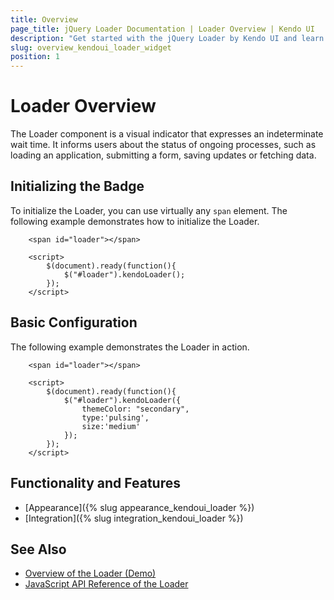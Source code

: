 ```yaml
---
title: Overview
page_title: jQuery Loader Documentation | Loader Overview | Kendo UI
description: "Get started with the jQuery Loader by Kendo UI and learn how to create, initialize, and enable the widget."
slug: overview_kendoui_loader_widget
position: 1
---
```


# Loader Overview

The Loader component is a visual indicator that expresses an indeterminate wait time. It informs users about the status of ongoing processes, such as loading an application, submitting a form, saving updates or fetching data.

## Initializing the Badge

To initialize the Loader, you can use virtually any `span` element. The following example demonstrates how to initialize the Loader.

```dojo
    <span id="loader"></span>

    <script>
        $(document).ready(function(){
            $("#loader").kendoLoader();
        });
    </script>
```

## Basic Configuration

The following example demonstrates the Loader in action.

```dojo
    <span id="loader"></span>

    <script>
        $(document).ready(function(){
            $("#loader").kendoLoader({
                themeColor: "secondary",
                type:'pulsing',
                size:'medium'
            });
        });
    </script>
```

## Functionality and Features

* [Appearance]({% slug appearance_kendoui_loader %})
* [Integration]({% slug integration_kendoui_loader %})

## See Also

* [Overview of the Loader (Demo)](https://demos.telerik.com/kendo-ui/loader/index)
* [JavaScript API Reference of the Loader](/api/javascript/ui/loader)
